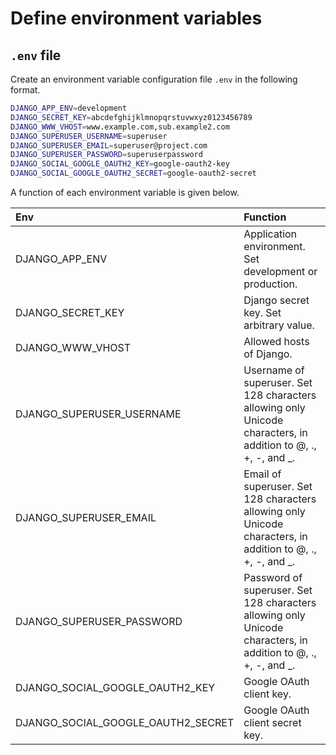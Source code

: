 # Define environment variables
## `.env` file
Create an environment variable configuration file `.env` in the following format.

```bash
DJANGO_APP_ENV=development
DJANGO_SECRET_KEY=abcdefghijklmnopqrstuvwxyz0123456789
DJANGO_WWW_VHOST=www.example.com,sub.example2.com
DJANGO_SUPERUSER_USERNAME=superuser
DJANGO_SUPERUSER_EMAIL=superuser@project.com
DJANGO_SUPERUSER_PASSWORD=superuserpassword
DJANGO_SOCIAL_GOOGLE_OAUTH2_KEY=google-oauth2-key
DJANGO_SOCIAL_GOOGLE_OAUTH2_SECRET=google-oauth2-secret
```

A function of each environment variable is given below.

| Env   | Function |
| :---- | :----    |
| DJANGO_APP_ENV | Application environment. Set development or production. |
| DJANGO_SECRET_KEY | Django secret key. Set arbitrary value. |
| DJANGO_WWW_VHOST | Allowed hosts of Django. |
| DJANGO_SUPERUSER_USERNAME | Username of superuser. Set 128 characters allowing only Unicode characters, in addition to @, ., +, -, and _. |
| DJANGO_SUPERUSER_EMAIL | Email of superuser. Set 128 characters allowing only Unicode characters, in addition to @, ., +, -, and _. |
| DJANGO_SUPERUSER_PASSWORD | Password of superuser. Set 128 characters allowing only Unicode characters, in addition to @, ., +, -, and _. |
| DJANGO_SOCIAL_GOOGLE_OAUTH2_KEY | Google OAuth client key. |
| DJANGO_SOCIAL_GOOGLE_OAUTH2_SECRET | Google OAuth client secret key. |
